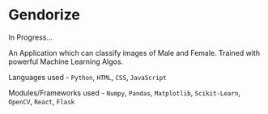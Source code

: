 # Gendorize
In Progress...

An Application which can classify images of Male and Female. Trained with powerful Machine Learning Algos.

Languages used - `Python`, `HTML`, `CSS`, `JavaScript`

Modules/Frameworks used - `Numpy`, `Pandas`, `Matplotlib`, `Scikit-Learn`, `OpenCV`, `React`, `Flask`
